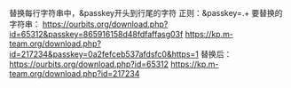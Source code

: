 替换每行字符串中，&passkey开头到行尾的字符
正则：&passkey=.+
要替换的字符串：
https://ourbits.org/download.php?id=65312&passkey=865916158d48fdfaffasg03f
https://kp.m-team.org/download.php?id=217234&passkey=0a2fefceb537afdsfc0&https=1
替换后：
https://ourbits.org/download.php?id=65312
https://kp.m-team.org/download.php?id=217234